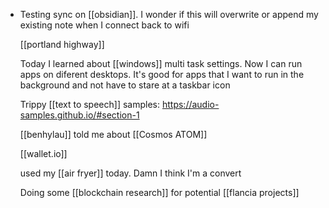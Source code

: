 - Testing sync on [[obsidian]]. I wonder if this will overwrite or append my existing note when I connect back to wifi
  
  [[portland highway]]
  
  Today I learned about [[windows]] multi task settings. Now I can run apps on diferent desktops. It's good for apps that I want to run in the background and not have to stare at a taskbar icon
  
  Trippy [[text to speech]] samples: https://audio-samples.github.io/#section-1
  
  [[benhylau]] told me about [[Cosmos ATOM]]
  
  [[wallet.io]]
  
  used my [[air fryer]] today. Damn I think I'm a convert
  
  Doing some [[blockchain research]] for potential [[flancia projects]]